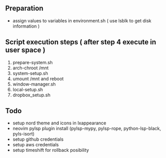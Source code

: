 Preparation
-----------
* assign values to variables in environment.sh ( use lsblk to get disk information )

Script execution steps ( after step 4 execute in user space )
-------------------------------------------------------------
1. prepare-system.sh
2. arch-chroot /mnt
3. system-setup.sh
4. umount /mnt and reboot
5. window-manager.sh
6. local-setup.sh
7. dropbox_setup.sh

Todo
----
* setup nord theme and icons in lxappearance
* neovim pylsp plugin install (pylsp-mypy, pylsp-rope, python-lsp-black, pyls-isort)
* setup github credentials
* setup aws credentials
* setup timeshift for rollback posibility
